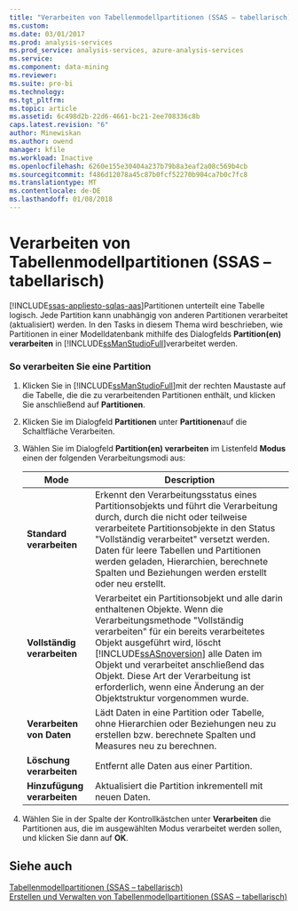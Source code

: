 ```yaml
---
title: "Verarbeiten von Tabellenmodellpartitionen (SSAS – tabellarisch) | Microsoft Docs"
ms.custom: 
ms.date: 03/01/2017
ms.prod: analysis-services
ms.prod_service: analysis-services, azure-analysis-services
ms.service: 
ms.component: data-mining
ms.reviewer: 
ms.suite: pro-bi
ms.technology: 
ms.tgt_pltfrm: 
ms.topic: article
ms.assetid: 6c498d2b-22d6-4661-bc21-2ee708336c8b
caps.latest.revision: "6"
author: Minewiskan
ms.author: owend
manager: kfile
ms.workload: Inactive
ms.openlocfilehash: 6260e155e30404a237b79b8a3eaf2a08c569b4cb
ms.sourcegitcommit: f486d12078a45c87b0fcf52270b904ca7b0c7fc8
ms.translationtype: MT
ms.contentlocale: de-DE
ms.lasthandoff: 01/08/2018
---
```

# <a name="process-tabular-model-partitions-ssas-tabular"></a>Verarbeiten von Tabellenmodellpartitionen (SSAS – tabellarisch)
[!INCLUDE[ssas-appliesto-sqlas-aas](../../includes/ssas-appliesto-sqlas-aas.md)]Partitionen unterteilt eine Tabelle logisch. Jede Partition kann unabhängig von anderen Partitionen verarbeitet (aktualisiert) werden. In den Tasks in diesem Thema wird beschrieben, wie Partitionen in einer Modelldatenbank mithilfe des Dialogfelds **Partition(en) verarbeiten** in [!INCLUDE[ssManStudioFull](../../includes/ssmanstudiofull-md.md)]verarbeitet werden.  
  
###  <a name="bkmk_create_new"></a> So verarbeiten Sie eine Partition  
  
1.  Klicken Sie in [!INCLUDE[ssManStudioFull](../../includes/ssmanstudiofull-md.md)]mit der rechten Maustaste auf die Tabelle, die die zu verarbeitenden Partitionen enthält, und klicken Sie anschließend auf **Partitionen**.  
  
2.  Klicken Sie im Dialogfeld **Partitionen** unter **Partitionen**auf die Schaltfläche Verarbeiten.  
  
3.  Wählen Sie im Dialogfeld **Partition(en) verarbeiten** im Listenfeld **Modus** einen der folgenden Verarbeitungsmodi aus:  
  
    |Mode|Description|  
    |----------|-----------------|  
    |**Standard verarbeiten**|Erkennt den Verarbeitungsstatus eines Partitionsobjekts und führt die Verarbeitung durch, durch die nicht oder teilweise verarbeitete Partitionsobjekte in den Status "Vollständig verarbeitet" versetzt werden. Daten für leere Tabellen und Partitionen werden geladen, Hierarchien, berechnete Spalten und Beziehungen werden erstellt oder neu erstellt.|  
    |**Vollständig verarbeiten**|Verarbeitet ein Partitionsobjekt und alle darin enthaltenen Objekte. Wenn die Verarbeitungsmethode "Vollständig verarbeiten" für ein bereits verarbeitetes Objekt ausgeführt wird, löscht [!INCLUDE[ssASnoversion](../../includes/ssasnoversion-md.md)] alle Daten im Objekt und verarbeitet anschließend das Objekt. Diese Art der Verarbeitung ist erforderlich, wenn eine Änderung an der Objektstruktur vorgenommen wurde.|  
    |**Verarbeiten von Daten**|Lädt Daten in eine Partition oder Tabelle, ohne Hierarchien oder Beziehungen neu zu erstellen bzw. berechnete Spalten und Measures neu zu berechnen.|  
    |**Löschung verarbeiten**|Entfernt alle Daten aus einer Partition.|  
    |**Hinzufügung verarbeiten**|Aktualisiert die Partition inkrementell mit neuen Daten.|  
  
4.  Wählen Sie in der Spalte der Kontrollkästchen unter **Verarbeiten** die Partitionen aus, die im ausgewählten Modus verarbeitet werden sollen, und klicken Sie dann auf **OK**.  
  
## <a name="see-also"></a>Siehe auch  
 [Tabellenmodellpartitionen &#40;SSAS – tabellarisch&#41;](../../analysis-services/tabular-models/tabular-model-partitions-ssas-tabular.md)   
 [Erstellen und Verwalten von Tabellenmodellpartitionen &#40;SSAS – tabellarisch&#41;](../../analysis-services/tabular-models/create-and-manage-tabular-model-partitions-ssas-tabular.md)  
  
  
